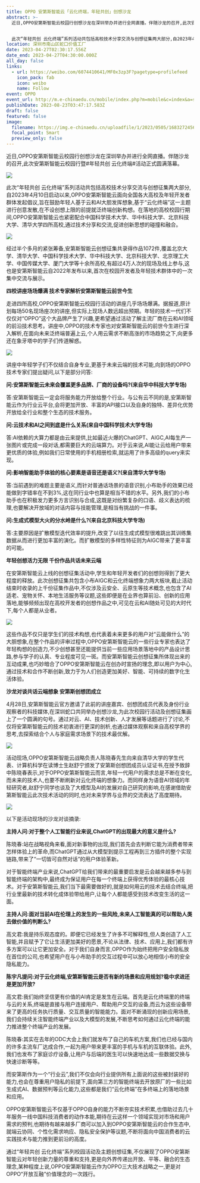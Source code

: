 ```yaml
---
title: OPPO 安第斯智能云「云化终端，年轻共创」创想沙龙
abstract: >-
  近日,OPPO安第斯智能云校园行创想沙龙在深圳举办并进行全网直播。伴随沙龙的召开,此次安第斯智能云校园行暨#年轻共创 云化终端#活动正式圆满落幕。


  此次“年轻共创 云化终端”系列活动共包括高校技术分享交流与创想征集两大部分,自2023年4月10日启动以来,OPPO安第斯智能云面向全国各大高校及年轻开发者群体发起倡议,旨在鼓励年轻人基于云和AI大胆发挥想象,基于“云化终端”这一主题进行创意发散,在不设创想上限的前提就泛终端创新构想。在落地的高校校园行期间,OPPO安第斯智能云也紧密配合中国科学技术大学、华中科技大学、北京科技大学、清华大学四所高校,通过技术分享和交流,促进创新思想的碰撞和融合。
location: 深圳市南山区蛇口价值工厂
date: 2023-04-27T02:30:17.556Z
date_end: 2023-04-27T04:30:00.000Z
all_day: false
links:
  - url: https://weibo.com/6074410641/MF0x3zp3F?pagetype=profilefeed
    icon_pack: fab
    icon: weibo
    name: Follow
event: OPPO
event_url: http://m.e-chinaedu.cn/mobile/index.php?m=mobile&c=index&a=show&catid=199&id=101944
publishDate: 2023-08-23T03:47:17.583Z
draft: false
featured: false
image:
  filename: https://img.e-chinaedu.cn/uploadfile/1/2023/0505/168327245637fab4.png
  focal_point: Smart
  preview_only: false
---
```

<!--StartFragment-->

近日,OPPO安第斯智能云校园行创想沙龙在深圳举办并进行全网直播。伴随沙龙的召开,此次安第斯智能云校园行暨#年轻共创 云化终端#活动正式圆满落幕。

![](https://img.e-chinaedu.cn/uploadfile/1/2023/0505/168327245637fab4.png)

此次“年轻共创 云化终端”系列活动共包括高校技术分享交流与创想征集两大部分,自2023年4月10日启动以来,OPPO安第斯智能云面向全国各大高校及年轻开发者群体发起倡议,旨在鼓励年轻人基于云和AI大胆发挥想象,基于“云化终端”这一主题进行创意发散,在不设创想上限的前提就泛终端创新构想。在落地的高校校园行期间,OPPO安第斯智能云也紧密配合中国科学技术大学、华中科技大学、北京科技大学、清华大学四所高校,通过技术分享和交流,促进创新思想的碰撞和融合。

![](https://img.e-chinaedu.cn/uploadfile/1/2023/0505/16832724562bd89b.png)

经过半个多月的紧张筹备,安第斯智能云创想征集共录得作品1072件,覆盖北京大学、清华大学、中国科学技术大学、华中科技大学、北京科技大学、北京理工大学、中国传媒大学、厦门大学等十余所高校,有超过4万人次的现场及线上参与,这也是安第斯智能云自2022年发布以来,首次在校园开发者及年轻技术群体中的一次集中交流与展示。

**四校讲座场场爆满 技术专家解析安第斯智能云前世今生**

走进四所高校,OPPO安第斯智能云校园行活动的讲座几乎场场爆满。据报道,原计划每场50名现场座次的讲座,但实际上现场人数远超出预期。年轻的技术一代们不仅仅对“OPPO”这个大品牌产生了兴趣,更希望通过活动了解主流厂商在云和AI领域的前沿技术思考。讲座中,OPPO的技术专家也对安第斯智能云的前世今生进行深入解析,在面向未来泛终端普遍上云,个人用云需求不断高涨的市场趋势之下,向更多还在象牙塔中的学子们传道解惑。

![](https://img.e-chinaedu.cn/uploadfile/1/2023/0505/1683272456943bb7.png)

讲座中年轻学子们不仅结合自身专业,更基于未来云端的技术可能,向到场的OPPO技术专家们提出疑问,以下是部分问答:

**问:安第斯智能云未来会覆盖更多品牌、厂商的设备吗?(来自华中科技大学专场)**

答:安第斯智能云一定会将服务能力开放给整个行业。与公有云不同的是,安第斯智能云作为行业云平台,会将更加开放、丰富的API接口以及自身的独特、差异化优势开放给全行业和整个生态的技术服务。

**问:云技术和AI之间到底是什么关系(来自中国科学技术大学专场)**

答:AI依赖的大算力都是由云来提供,比如最近火爆的ChatGPT、AIGC,AI每生产一张图片或完成一段对话,都需要巨大的云端算力。对于云来说,AI能让云给用户带来更优质的体验,例如我们日常使用的手机相册检索,就运用了许多高级的query来实现。

**问:影响智能助手体验的核心要素是语音还是语义?(来自清华大学专场)**

答:当前遇到的难题主要是语义,而针对普通话场景的语音识别,小布助手的效果已经能做到字错率在不到3%,这在同行业中也算是相当不错的水平。另外,我们的小布助手也在积极发力更多方言识别与合成,这既是对纷繁复杂的口语、歧义表达的梳理,也要解决开放域的对话内容与技能管理,是相当有挑战的一件事。

**问:生成式模型大火的分水岭是什么?(来自北京科技大学专场)**

答:主要原因是扩散模型迭代效率的提升,改变了以往生成式模型很难跳出其训练集数据从而进行更加丰富的演化。而扩散模型的多样性特征则为AIGC带来了更丰富的可能。

**年轻创想活力无限 千份作品共话未来云端**

在安第斯智能云上线的创想征集活动中,学生和年轻开发者们的创想则得到了更大程度的释放。此次创想征集共包含小布AIGC和云化终端想象力两大板块,截止活动结束时收录的上千份征集作品中,不仅涉及云安全、云原生等技术概念,也包含了AI适老、宠物关怀、本地生活服务等议题,这些即便是在业界也算前沿、创新的应用落地,能够频频出现在高校开发者的创想作品之中,可见在云和AI随处可见的大时代下,每个人都是从业者。

![](https://img.e-chinaedu.cn/uploadfile/1/2023/0505/16832724563b62e1.png)

这些作品不仅只是学生们的技术构想,也代表着未来更多的用户对“云能做什么”的大胆想象,在整个作品的评审过程中,OPPO安第斯智能云的一些行业专家也表达了年轻构想的创造力,不少创想甚至还能提供当前一些应用场景落地中的产品设计思路,参与学子的认真、专业程度可见一斑。而安第斯智能云创想征集所体现出来的互动成果,也巧妙暗合了OPPO安第斯智能云在创办时宣扬的理念,即以用户为中心,通过技术和合作不断创新,致力于为人们创造更加美好、智能、可持续的数字化生活体验。

**沙龙对谈共话云端想象 安第斯创想团成立**

4月28日,安第斯智能云官方邀请了此前的讲座嘉宾、创想团成员代表及身份行业观察者的科技媒体,在深圳蛇口共同举办创想沙龙,为此次校园行活动及创想征集画上了一个圆满的句号。通过对云、AI、技术创新、人才发展等话题进行了讨论,不仅将安第斯智能云的技术初衷进行更深的剖析,也通过媒体观察和来自高校学界的思考,去探索结合个人与家庭需求场景下的技术最优解。

![](https://img.e-chinaedu.cn/uploadfile/1/2023/0505/16832724577223a2.png)

活动现场,OPPO安第斯智能云战略负责人陈晓春先生向来自清华大学的学生代表、计算机科学在读博士生赵舒宁颁发了安第斯创想团成员认证证书,在授予致辞中陈晓春表示,对于OPPO安第斯智能云而言,年轻一代用户的需求总是不断在变化,而未来的技术人,也要不断刷新对云化终端的想象力。而同样身为语音AI领域的年轻研究者,赵舒宁同学也谈及了大模型及AI的发展对自己研究的影响,在感谢借助安第斯智能云此次技术活动的同时,也对未来学界与业界的交流表达了高度期待。

![](https://img.e-chinaedu.cn/uploadfile/1/2023/0505/1683272457b31d80.png)

以下是活动现场的沙龙对谈摘录:

**主持人问:对于整个人工智能行业来说,ChatGPT的出现最大的意义是什么?**

陈晓春:站在战略视角来看,面对新事物的出现,我们首先会去判断它能为消费者带来怎样体验上的革命,而ChatGPT通过从大模型到提示工程再到三方插件的整个实现链路,带来了“一切皆可自然对话”的用户体验革新。

对于智能终端产业来说,ChatGPT给我们带来的最重要启发是云会越来越多参与到智能终端的架构中,最终成为保证用户在每一个终端上获得优秀体验的最核心技术。对于安第斯智能云,我们当下最需要做好的,就是如何用云的技术去结合终端,把行业里最新的技术转化成体验带给用户,让每个人都能感受到技术改变生活的这一面。

**主持人问:面对当前AI在伦理上的发生的一些风险,未来人工智能真的可以帮助人类去做价值的判断么?**

高文君:我是持乐观态度的。即便它已经发生了许多不可解释性,但人类创造了人工智能,并且赋予了它让生活更加美好的愿景,不论从法律、技术、应用上,我们都有许多方案可以让它更加安全。对于我们自身而言,OPPO作为始终把用户安全隐私放在首位的公司,也希望用户在与小布助手的交互过程中可以放心地相信小布的安全隐私能力。

**陈宇凡提问:对于云化终端,安第斯智能云是否有新的场景和应用规划?稳中求进还是更加开放?**

高文君:我们始终坚信更有价值的AI肯定是发生在云端。首先是云化终端里的终端与云的关系,终端是直接与用户连接用户、帮助用户交互的设备,而云为这些设备带来了更高的任务执行质量、交互质量的智能能力。面对不断涌现的创新应用场景,我们会持续关注智能终端产业以及大模型的发展,不断思考如何通过云化终端的能力推进整个终端产业的发展。

陈晓春:其实在去年的ODC大会上我们就发布了自己的车机方案,我们也已经与国内的许多主流车厂达成合作,一起为用户带来更丰富的手机与车机的互联体验。此外,我们也发布了家庭诊疗设备,让用户与后端的医生可以快速地达成一些数据交换与快速诊断等等。

而安第斯作为一个“行业云”,我们不仅会向行业提供所有上面说的这些被封装好的能力,也会在尊重用户隐私的前提下,面向第三方的智能终端去开放原厂的一些比如生成式AI、数据预判等云化能力,这些都是我们“云化终端”在多终端上的落地场景和应用。

OPPO安第斯智能云不仅基于OPPO自身的能力不断夯实技术积累,也借助过去几十年服务一线中国科技消费者的动作本能,期待在云这样一个领域实现对市场和用户需求的预判,也期待有越来越多厂商可以加入到OPPO安第斯智能云的合作生态中,就端云协同、个性化需求响应、隐私安全保护等议题,不断将面向中国消费者的云实践技术与能力推到更前沿的高度。

通过“年轻共创 云化终端”系列校园活动及主题创想征集,不仅展现了OPPO安第斯智能云对年轻创新力量的尊重和支持,更是向外界传递出开放、平等、融合的生态理念,某种程度上说,OPPO安第斯智能云作为OPPO三大技术战略之一,更是对OPPO“开放互融”价值理念的一次践行。

<!--EndFragment-->